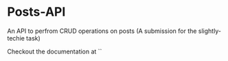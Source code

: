 # Posts-API
An API to perfrom CRUD operations on posts (A submission for the slightly-techie task)

Checkout the documentation at ``


